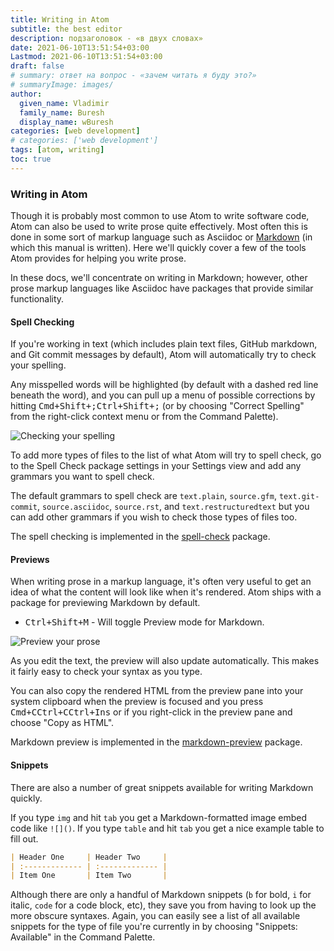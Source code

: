 ```yaml
---
title: Writing in Atom
subtitle: the best editor
description: подзаголовок - «в двух словах»
date: 2021-06-10T13:51:54+03:00
Lastmod: 2021-06-10T13:51:54+03:00
draft: false
# summary: ответ на вопрос - «зачем читать я буду это?»
# summaryImage: images/
author:
  given_name: Vladimir
  family_name: Buresh
  display_name: wBuresh
categories: [web development]
# categories: ['web development']
tags: [atom, writing]
toc: true
---
```


### Writing in Atom

Though it is probably most common to use Atom to write software code, Atom can also be used to write prose quite effectively. Most often this is done in some sort of markup language such as Asciidoc or [Markdown](https://help.github.com/articles/about-writing-and-formatting-on-github/) (in which this manual is written). Here we'll quickly cover a few of the tools Atom provides for helping you write prose.

In these docs, we'll concentrate on writing in Markdown; however, other prose markup languages like Asciidoc have packages that provide similar functionality.

#### Spell Checking

If you're working in text (which includes plain text files, GitHub markdown, and Git commit messages by default), Atom will automatically try to check your spelling.

Any misspelled words will be highlighted (by default with a dashed red line beneath the word), and you can pull up a menu of possible corrections by hitting <kbd class="platform-mac">Cmd+Shift+;</kbd><kbd class="platform-windows platform-linux">Ctrl+Shift+;</kbd> (or by choosing "Correct Spelling" from the right-click context menu or from the Command Palette).

![Checking your spelling](https://flight-manual.atom.io/using-atom/images/spellcheck.png)

To add more types of files to the list of what Atom will try to spell check, go to the Spell Check package settings in your Settings view and add any grammars you want to spell check.

The default grammars to spell check are `text.plain`, `source.gfm`, `text.git-commit`, `source.asciidoc`, `source.rst`, and `text.restructuredtext` but you can add other grammars if you wish to check those types of files too.

The spell checking is implemented in the [spell-check](https://github.com/atom/spell-check) package.

#### Previews

When writing prose in a markup language, it's often very useful to get an idea of what the content will look like when it's rendered. Atom ships with a package for previewing Markdown by default.

* <kbd class="platform-mac platform-windows platform-linux">Ctrl+Shift+M</kbd> - Will toggle Preview mode for Markdown.

![Preview your prose](https://flight-manual.atom.io/using-atom/images/preview.png)

As you edit the text, the preview will also update automatically. This makes it fairly easy to check your syntax as you type.

You can also copy the rendered HTML from the preview pane into your system clipboard when the preview is focused and you press <kbd class="platform-mac">Cmd+C</kbd><kbd class="platform-windows">Ctrl+C</kbd><kbd class="platform-linux">Ctrl+Ins</kbd> or if you right-click in the preview pane and choose "Copy as HTML".

Markdown preview is implemented in the [markdown-preview](https://github.com/atom/markdown-preview) package.

#### Snippets

There are also a number of great snippets available for writing Markdown quickly.

If you type `img` and hit `tab` you get a Markdown-formatted image embed code like `![]()`. If you type `table` and hit `tab` you get a nice example table to fill out.

```markdown
| Header One     | Header Two     |
| :------------- | :------------- |
| Item One       | Item Two       |
```

Although there are only a handful of Markdown snippets (`b` for bold, `i` for italic, `code` for a code block, etc), they save you from having to look up the more obscure syntaxes. Again, you can easily see a list of all available snippets for the type of file you're currently in by choosing "Snippets: Available" in the Command Palette.
